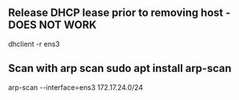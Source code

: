 ## Release DHCP lease prior to removing host - DOES NOT WORK
dhclient -r ens3
## Scan with arp scan sudo apt install arp-scan
arp-scan --interface=ens3 172.17.24.0/24